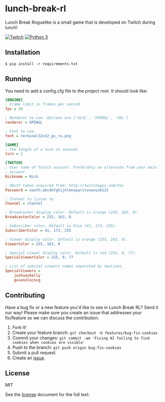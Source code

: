# lunch-break-rl

Lunch Break Roguelike is a small game that is developed on Twitch during lunch!

[![Twitch](https://img.shields.io/badge/twitch-joshuaskelly-red.svg?colorB=4b367c)](https://www.twitch.tv/joshuaskelly) [![Python 3](https://img.shields.io/badge/python-3-blue.svg)](https://www.python.org/)

## Installation

```
$ pip install -r requirements.txt
```

## Running

You need to add a config.cfg file to the project root. It should look like:

```cfg
[ENGINE]
; Frame limit in frames per second
fps = 30

; Renderer to use. Options are ['GLSL', 'OPENGL', 'SDL']
renderer = OPENGL

; Font to use.
font = terminal32x32_gs_ro.png

[GAME]
; The length of a turn in seconds
turn = 2

[TWITCH]
; User name of Twitch account. Preferably an alternate from your main Twitch
; account.
Nickname = Nick

; OAuth token acquired from: http://twitchapps.com/tmi
Password = oauth:abcdefghijklmnopqrstuvwxyz0123

; Channel to listen to
Channel = channel

; Broadcaster display color. Default is orange (255, 163, 0).
BroadcasterColor = 255, 163, 0

; Subscriber color. Default is blue (41, 173, 255).
SubscriberColor = 41, 173, 255

; Viewer display color. Default is orange (255, 163, 0).
ViewerColor = 255, 163, 0

; Special viewer display color. Default is red (255, 0, 77).
SpecialViewerColor = 255, 0, 77

; List of special viewers names separated by newlines.
SpecialViewers =
    joshuaskelly
    gusanolocovg

```

## Contributing
Have a bug fix or a new feature you'd like to see in Lunch Break RL? Send it our way! Please make sure you create an issue that addresses your fix/feature so we can discuss the contribution.

1. Fork it!
2. Create your feature branch: `git checkout -b features/bug-fix-cookies`
3. Commit your changes: `git commit -am 'Fixing AI failing to find cookies when cookies are visible'`
4. Push to the branch: `git push origin bug-fix-cookies`
5. Submit a pull request.
6. Create an [issue](https://github.com/joshuaskelly/lunch-break-rl/issues/new).

## License

MIT

See the [license](./LICENSE) document for the full text.
